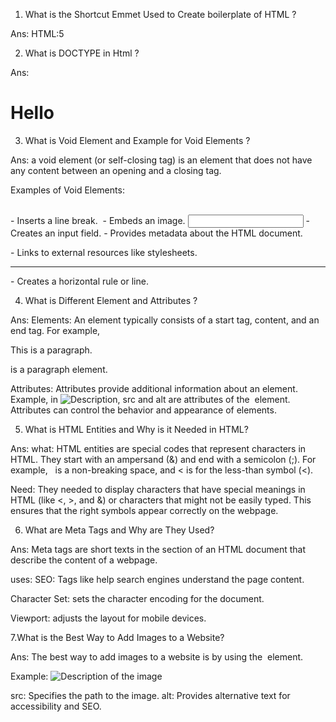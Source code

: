 1. What is the Shortcut Emmet Used to Create boilerplate of HTML ?

Ans: HTML:5

2. What is DOCTYPE in Html ?

Ans: 

<!DOCTYPE html>
<html lang="en">
<head>
    <meta charset="UTF-8">
    <meta name="viewport" content="width=device-width, initial-scale=1.0">
    <title>PAGE</title>
</head>
<body>
    <h1>Hello</h1>
</body>
</html>

3. What is Void Element and Example for Void Elements ?

Ans:  a void element (or self-closing tag) is an element that does not have any content between an opening and a closing tag. 

Examples of Void Elements:

<br> - Inserts a line break.
<img> - Embeds an image.
<input> - Creates an input field.
<meta> - Provides metadata about the HTML document.
<link> - Links to external resources like stylesheets.
<hr> - Creates a horizontal rule or line.


4. What is Different Element and Attributes ?

Ans: Elements: An element typically consists of a start tag, content, and an end tag. For example, <p>This is a paragraph.</p> is a paragraph element.

Attributes: Attributes provide additional information about an element. Example, in <img src="image.jpg" alt="Description">, src and alt are attributes of the <img> element. Attributes can control the behavior and appearance of elements.


5. What is HTML Entities and Why is it Needed in HTML?

Ans: 
what: HTML entities are special codes that represent characters in HTML. They start with an ampersand (&) and end with a semicolon (;). For example, &nbsp; is a non-breaking space, and &lt; is for the less-than symbol (<).

Need: They needed to display characters that have special meanings in HTML (like <, >, and &) or characters that might not be easily typed. This ensures that the right symbols appear correctly on the webpage.


6. What are Meta Tags and Why are They Used?

Ans: Meta tags are short texts in the <head> section of an HTML document that describe the content of a webpage.

uses: SEO: Tags like <meta name="description" content="..."> help search engines understand the page content.

Character Set: <meta charset="UTF-8"> sets the character encoding for the document.

Viewport: <meta name="viewport" content="width=device-width, initial-scale=1"> adjusts the layout for mobile devices.

7.What is the Best Way to Add Images to a Website?

Ans: The best way to add images to a website is by using the <img> element. 

Example: <img src="path/to/image.jpg" alt="Description of the image">

src: Specifies the path to the image.
alt: Provides alternative text for accessibility and SEO.
